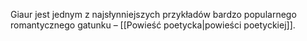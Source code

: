 Giaur jest jednym z najsłynniejszych przykładów bardzo popularnego romantycznego gatunku – [[Powieść poetycka|powieści poetyckiej]].


